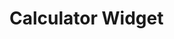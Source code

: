 <!--
 * @Date        : 2020-04-08 14:38:06
 * @LastEditors : anlzou
 * @Github      : https://github.com/anlzou
 * @LastEditTime: 2020-04-08 14:42:15
 * @FilePath    : \CalculatorWidget\README.md
 * @Describe    : 
 -->

# Calculator Widget
